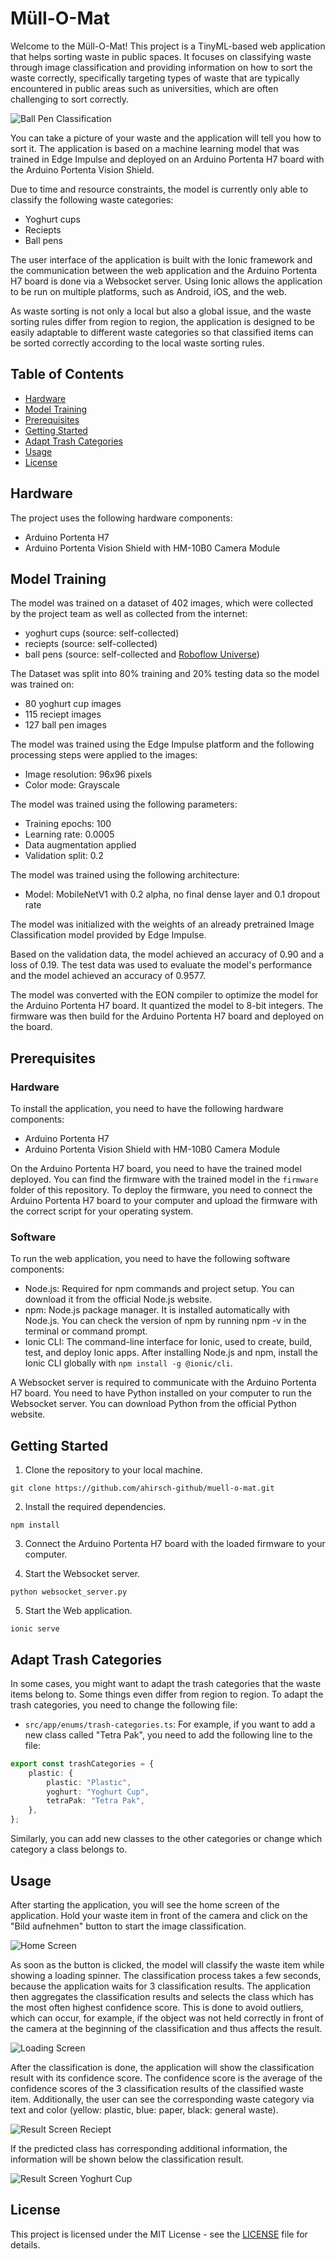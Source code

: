 # Müll-O-Mat
Welcome to the Müll-O-Mat! This project is a TinyML-based web application that helps sorting waste in public spaces. It focuses on classifying waste through image classification and providing information on how to sort the waste correctly, specifically targeting types of waste that are typically encountered in public areas such as universities, which are often challenging to sort correctly.

![Ball Pen Classification](./images/ballpen-classification-screen.png)


You can take a picture of your waste and the application will tell you how to sort it. The application is based on a machine learning model that was trained in Edge Impulse and deployed on an Arduino Portenta H7 board with the Arduino Portenta Vision Shield.

Due to time and resource constraints, the model is currently only able to classify the following waste categories:
- Yoghurt cups
- Reciepts
- Ball pens

The user interface of the application is built with the Ionic framework and the communication between the web application and the Arduino Portenta H7 board is done via a Websocket server. Using Ionic allows the application to be run on multiple platforms, such as Android, iOS, and the web.

As waste sorting is not only a local but also a global issue, and the waste sorting rules differ from region to region, the application is designed to be easily adaptable to different waste categories so that classified items can be sorted correctly according to the local waste sorting rules.

## Table of Contents
- [Hardware](#hardware)
- [Model Training](#model-training)
- [Prerequisites](#prerequisites)
- [Getting Started](#getting-started)
- [Adapt Trash Categories](#adapt-trash-categories)
- [Usage](#usage)
- [License](#license)


## Hardware
The project uses the following hardware components:
- Arduino Portenta H7
- Arduino Portenta Vision Shield with HM-10B0 Camera Module

## Model Training
The model was trained on a dataset of 402 images, which were collected by the project team as well as collected from the internet:
- yoghurt cups (source: self-collected)
- reciepts (source: self-collected)
- ball pens (source: self-collected and [Roboflow Universe](https://universe.roboflow.com/mohammed-fuhvg/boya-tanimi))

The Dataset was split into 80% training and 20% testing data so the model was trained on:
- 80 yoghurt cup images
- 115 reciept images
- 127 ball pen images

The model was trained using the Edge Impulse platform and the following processing steps were applied to the images:
- Image resolution: 96x96 pixels
- Color mode: Grayscale

The model was trained using the following parameters:
- Training epochs: 100
- Learning rate: 0.0005
- Data augmentation applied
- Validation split: 0.2

The model was trained using the following architecture:
- Model: MobileNetV1 with 0.2 alpha, no final dense layer and 0.1 dropout rate

The model was initialized with the weights of an already pretrained Image Classification model provided by Edge Impulse.

Based on the validation data, the model achieved an accuracy of 0.90 and a loss of 0.19. The test data was used to evaluate the model's performance and the model achieved an accuracy of 0.9577.

The model was converted with the EON compiler to optimize the model for the Arduino Portenta H7 board. It quantized the model to 8-bit integers. The firmware was then build for the Arduino Portenta H7 board and deployed on the board.

## Prerequisites
### Hardware
To install the application, you need to have the following hardware components:
- Arduino Portenta H7
- Arduino Portenta Vision Shield with HM-10B0 Camera Module

On the Arduino Portenta H7 board, you need to have the trained model deployed. You can find the firmware with the trained model in the `firmware` folder of this repository. To deploy the firmware, you need to connect the Arduino Portenta H7 board to your computer and upload the firmware with the correct script for your operating system.

### Software
To run the web application, you need to have the following software components:
- Node.js: Required for npm commands and project setup. You can download it from the official Node.js website.
- npm: Node.js package manager. It is installed automatically with Node.js. You can check the version of npm by running npm -v in the terminal or command prompt.
- Ionic CLI: The command-line interface for Ionic, used to create, build, test, and deploy Ionic apps. After installing Node.js and npm, install the Ionic CLI globally with `npm install -g @ionic/cli`.

A Websocket server is required to communicate with the Arduino Portenta H7 board. You need to have Python installed on your computer to run the Websocket server. You can download Python from the official Python website. 

## Getting Started
1. Clone the repository to your local machine.
```
git clone https://github.com/ahirsch-github/muell-o-mat.git
```

2. Install the required dependencies.
```
npm install
```

3. Connect the Arduino Portenta H7 board with the loaded firmware to your computer.

4. Start the Websocket server.
```
python websocket_server.py
```

5. Start the Web application.
```
ionic serve
```
## Adapt Trash Categories
In some cases, you might want to adapt the trash categories that the waste items belong to. Some things even differ from region to region. To adapt the trash categories, you need to change the following file:
- `src/app/enums/trash-categories.ts`:
For example, if you want to add a new class called "Tetra Pak", you need to add the following line to the file:
```typescript
export const trashCategories = {
    plastic: {
        plastic: "Plastic",
        yoghurt: "Yoghurt Cup",
        tetraPak: "Tetra Pak",
    },
};
```
Similarly, you can add new classes to the other categories or change which category a class belongs to.

## Usage
After starting the application, you will see the home screen of the application. Hold your waste item in front of the camera and click on the "Bild aufnehmen" button to start the image classification. 

![Home Screen](./images/start-screen.png)

As soon as the button is clicked, the model will classify the waste item while showing a loading spinner. The classification process takes a few seconds, because the application waits for 
3 classification results. The application then aggregates the classification results and selects the class which has the most often highest confidence score. This is done to avoid outliers, which can occur, for example, if the object was not held correctly in front of the camera at the beginning of the classification and thus affects the result.

![Loading Screen](./images/loading-screen.png)

After the classification is done, the application will show the classification result with its confidence score. The confidence score is the average of the confidence scores of the 3 classification results of the classified waste item. 
Additionally, the user can see the corresponding waste category via text and color (yellow: plastic, blue: paper, black: general waste).

![Result Screen Reciept](./images/receipt-classification-screen.png)

If the predicted class has corresponding additional information, the information will be shown below the classification result.

![Result Screen Yoghurt Cup](./images/yoghurt-classification-screen.png)


## License
This project is licensed under the MIT License - see the [LICENSE](LICENSE) file for details.
